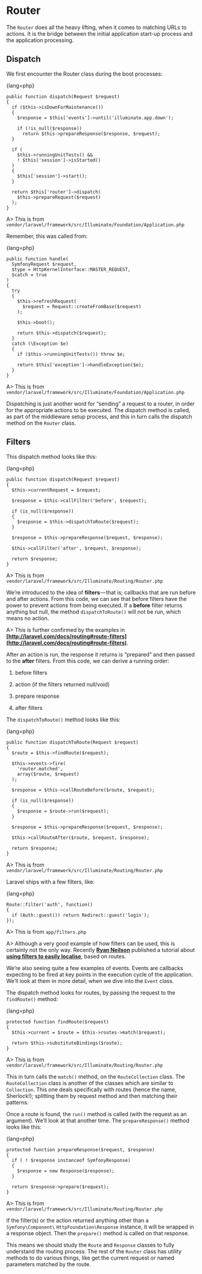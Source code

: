 # Router

The `Router` does all the heavy lifting, when it comes to matching URLs to actions. It is the bridge between the initial application start-up process and the application processing.

## Dispatch

We first encounter the Router class during the boot processes:

{lang=php}
```
public function dispatch(Request $request)
{
  if ($this->isDownForMaintenance())
  {
    $response = $this['events']->until('illuminate.app.down');
    
    if (!is_null($response))
      return $this->prepareResponse($response, $request);
  }
  
  if (
    $this->runningUnitTests() &&
    ! $this['session']->isStarted()
  )
  {
    $this['session']->start();
  }
  
  return $this['router']->dispatch(
    $this->prepareRequest($request)
  );
}
```

A> This is from `vendor/laravel/framework/src/Illuminate/Foundation/Application.php`

Remember, this was called from:

{lang=php}
```
public function handle(
  SymfonyRequest $request,
  $type = HttpKernelInterface::MASTER_REQUEST,
  $catch = true
)
{
  try
  {
    $this->refreshRequest(
      $request = Request::createFromBase($request)
    );
  
    $this->boot();
  
    return $this->dispatch($request);
  }
  catch (\Exception $e)
  {
    if ($this->runningUnitTests()) throw $e;
  
    return $this['exception']->handleException($e);
  }
}
```

A> This is from `vendor/laravel/framework/src/Illuminate/Foundation/Application.php`

Dispatching is just another word for “sending” a request to a router, in order for the appropriate actions to be executed. The dispatch method is called, as part of the middleware setup process, and this in turn calls the dispatch method on the `Router` class.

## Filters

This dispatch method looks like this:

{lang=php}
```
public function dispatch(Request $request)
{
  $this->currentRequest = $request;
  
  $response = $this->callFilter('before', $request);
  
  if (is_null($response))
  {
    $response = $this->dispatchToRoute($request);
  }
  
  $response = $this->prepareResponse($request, $response);
  
  $this->callFilter('after', $request, $response);
  
  return $response;
}
```

A> This is from `vendor/laravel/framework/src/Illuminate/Routing/Router.php`

We’re introduced to the idea of **filters** — that is; callbacks that are run before and after actions. From this code, we can see that before filters have the power to prevent actions from being executed. If a **before** filter returns anything but null, the method `dispatchToRoute()` will not be run, which means no action.

A> This is further confirmed by the examples in **[http://laravel.com/docs/routing#route-filters](http://laravel.com/docs/routing#route-filters)**.

After an action is run, the response it returns is “prepared” and then passed to the **after** filters. From this code, we can derive a running order:

1. before filters

2. action (if the filters returned null/void)

3. prepare response

4. after filters

The `dispatchToRoute()` method looks like this:

{lang=php}
```
public function dispatchToRoute(Request $request)
{
  $route = $this->findRoute($request);
  
  $this->events->fire(
    'router.matched',
    array($route, $request)
  );
  
  $response = $this->callRouteBefore($route, $request);
  
  if (is_null($response))
  {
    $response = $route->run($request);
  }
  
  $response = $this->prepareResponse($request, $response);
  
  $this->callRouteAfter($route, $request, $response);
  
  return $response;
}
```

A> This is from `vendor/laravel/framework/src/Illuminate/Routing/Router.php`

Laravel ships with a few filters, like:

{lang=php}
```
Route::filter('auth', function()
{
  if (Auth::guest()) return Redirect::guest('login');
});
```

A> This is from `app/filters.php`

A> Although a very good example of how filters can be used, this is certainly not the only way. Recently **[Ryan Neilson](https://twitter.com/RyanNielson)** published a tutorial about **[using filters to easily localise](http://nielson.io/2014/05/easy-route-localization-in-laravel-using-filters)**, based on routes.

We’re also seeing quite a few examples of events. Events are callbacks expecting to be fired at key points in the execution cycle of the application. We’ll look at them in more detail, when we dive into the `Event` class.

The dispatch method looks for routes, by passing the request to the `findRoute()` method:

{lang=php}
```
protected function findRoute($request)
{
  $this->current = $route = $this->routes->match($request);
 
  return $this->substituteBindings($route);
}
```

A> This is from `vendor/laravel/framework/src/Illuminate/Routing/Router.php`

This in turn calls the `match()` method, on the `RouteCollection` class. The `RouteCollection` class is another of the classes which are similar to `Collection`. This one deals specifically with routes (hence the name, Sherlock!); splitting them by request method and then matching their patterns.

Once a route is found, the `run()` method is called (with the request as an argument). We’ll look at that another time. The `prepareResponse()` method looks like this:

{lang=php}
```
protected function prepareResponse($request, $response)
{
  if ( ! $response instanceof SymfonyResponse)
  {
    $response = new Response($response);
  }
  
  return $response->prepare($request);
}
```

A> This is from `vendor/laravel/framework/src/Illuminate/Routing/Router.php`

If the filter(s) or the action returned anything other than a `Symfony\Component\`
`HttpFoundation\Response` instance, it will be wrapped in a response object. Then the `prepare()` method is called on that response.

This means we should study the `Route` and `Response` classes to fully understand the routing process. The rest of the `Router` class has utility methods to do various things, like get the current request or named parameters matched by the route.